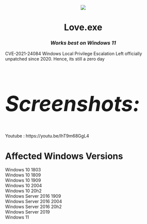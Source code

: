 
<p align="center">
  <img src="https://user-images.githubusercontent.com/61627070/125651277-f98d066f-ff05-4d8b-bc71-7874e99bcc22.png">
</p><h1 align="center">Love.exe</h1>
<i><h3 align="center">Works best on Windows 11</h3></i>
CVE-2021-24084 Windows Local Privilege Escalation Left officially unpatched since 2020. Hence, its still a zero day

<h2 style="font-size:7vw" align="left"><i>Screenshots:</i></h2>
Youtube : https://youtu.be/lhT9m68GgL4

# Affected Windows Versions
Windows 10	1803</br>
Windows 10	1809</br>
Windows 10	1909	</br>
Windows 10	2004	</br>
Windows 10	20h2	</br>
Windows Server 2016	1909	</br>
Windows Server 2016	2004	</br>
Windows Server 2016	20h2	</br>
Windows Server 2019</br>
Windows 11</br>
